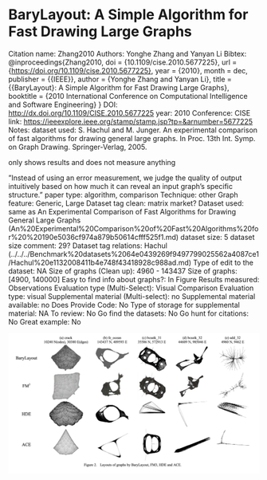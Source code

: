 # BaryLayout: A Simple Algorithm for Fast Drawing Large Graphs

Citation name: Zhang2010
Authors: Yonghe Zhang and Yanyan Li
Bibtex: @inproceedings{Zhang2010,
doi = {10.1109/cise.2010.5677225},
url = {https://doi.org/10.1109/cise.2010.5677225},
year = {2010},
month = dec,
publisher = {{IEEE}},
author = {Yonghe Zhang and Yanyan Li},
title = {{BaryLayout}: A Simple Algorithm for Fast Drawing Large Graphs},
booktitle = {2010 International Conference on Computational Intelligence and Software Engineering}
}
DOI: http://dx.doi.org/10.1109/CISE.2010.5677225
year: 2010
Conference: CISE
link: https://ieeexplore.ieee.org/stamp/stamp.jsp?tp=&arnumber=5677225
Notes: dataset used: S. Hachul and M. Junger. An experimental comparison of fast algorithms for drawing general large graphs. In Proc. 13th Int. Symp. on Graph
Drawing. Springer-Verlag, 2005.

only shows results and does not measure anything

”Instead of using an error
measurement, we judge the quality of output intuitively based on
how much it can reveal an input graph’s specific structure.”
paper type: algorithm, comparison
Technique: other
Graph feature: Generic, Large
Dataset tag clean: matrix market?
Dataset used: same as An Experimental Comparison of Fast Algorithms for Drawing General Large Graphs (An%20Experimental%20Comparison%20of%20Fast%20Algorithms%20for%20%20190e5036cf974a879b50614cfff525f1.md) 
dataset size: 5
dataset size comment: 29?
Dataset tag relations: Hachul (../../../Benchmark%20datasets%2064e0439269f9497799025562a4087ce1/Hachul%20e1132008411b4e748f43418928c988ad.md)
Type of edit to the dataset: NA
Size of graphs (Clean up): 4960 - 143437
Size of graphs: [4900, 140000]
Easy to find info about graphs?: In Figure
Results measured: Observations
Evaluation type (Multi-Select): Visual Comparison
Evaluation type: visual
Supplemental material (Multi-select): no
Supplemental material available: no
Does Provide Code: No
Type of storage for supplemental material: NA
To review: No
Go find the datasets: No
Go hunt for citations: No
Great example: No

![Untitled](BaryLayout%20A%20Simple%20Algorithm%20for%20Fast%20Drawing%20Lar%20b1a22eeaee6a4017b13e34920d0f83e9/Untitled.png)